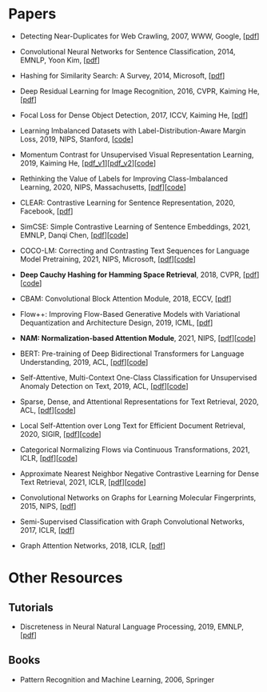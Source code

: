 # Papers
- Detecting Near-Duplicates for Web Crawling, 2007, WWW, Google, [[pdf](https://static.googleusercontent.com/media/research.google.com/zh-CN//pubs/archive/33026.pdf)]
- Convolutional Neural Networks for Sentence Classification, 2014, EMNLP, Yoon Kim, [[pdf](https://arxiv.org/abs/1408.5882)]
- Hashing for Similarity Search: A Survey, 2014, Microsoft, [[pdf](https://arxiv.org/abs/1408.2927)]
- Deep Residual Learning for Image Recognition, 2016, CVPR, Kaiming He, [[pdf](https://arxiv.org/abs/1512.03385)]
- Focal Loss for Dense Object Detection, 2017, ICCV, Kaiming He, [[pdf](https://arxiv.org/abs/1708.02002)]
- Learning Imbalanced Datasets with Label-Distribution-Aware Margin Loss, 2019, NIPS, Stanford, [[code](https://github.com/kaidic/LDAM-DRW)]
- Momentum Contrast for Unsupervised Visual Representation Learning, 2019, Kaiming He, [[pdf_v1](https://arxiv.org/abs/1911.05722)][[pdf_v2](https://arxiv.org/abs/2003.04297)][[code](https://github.com/facebookresearch/moco)]
- Rethinking the Value of Labels for Improving Class-Imbalanced Learning, 2020, NIPS, Massachusetts, [[pdf](https://arxiv.org/abs/2006.07529)][[code](https://github.com/YyzHarry/imbalanced-semi-self)]
- CLEAR: Contrastive Learning for Sentence Representation, 2020, Facebook, [[pdf](https://arxiv.org/abs/2012.15466)]
- SimCSE: Simple Contrastive Learning of Sentence Embeddings, 2021, EMNLP, Danqi Chen, [[pdf](https://arxiv.org/abs/2104.08821)][[code](https://github.com/princeton-nlp/simcse)]
- COCO-LM: Correcting and Contrasting Text Sequences for Language Model Pretraining, 2021, NIPS, Microsoft, [[pdf](https://arxiv.org/abs/2102.08473)][[code](https://github.com/microsoft/COCO-LM)]


- **Deep Cauchy Hashing for Hamming Space Retrieval**, 2018, CVPR, [[pdf](http://ise.thss.tsinghua.edu.cn/~mlong/doc/deep-cauchy-hashing-cvpr18.pdf)][[code](https://github.com/thulab/DeepHash)]
- CBAM: Convolutional Block Attention Module, 2018, ECCV, [[pdf](https://arxiv.org/abs/1807.06521)]
- Flow++: Improving Flow-Based Generative Models with Variational Dequantization and Architecture Design, 2019, ICML, [[pdf](https://arxiv.org/abs/1902.00275)]
- **NAM: Normalization-based Attention Module**, 2021, NIPS, [[pdf](https://arxiv.org/abs/2111.12419)][[code](https://github.com/Christian-lyc/NAM)]
- BERT: Pre-training of Deep Bidirectional Transformers for Language Understanding, 2019, ACL, [[pdf](https://arxiv.org/abs/1810.04805)][[code](https://github.com/google-research/bert)]
- Self-Attentive, Multi-Context One-Class Classification for Unsupervised Anomaly Detection on Text, 2019, ACL, [[pdf](https://aclanthology.org/P19-1398/)][[code](https://github.com/lukasruff/CVDD-PyTorch)]
- Sparse, Dense, and Attentional Representations for Text Retrieval, 2020, ACL, [[pdf](https://arxiv.org/abs/2005.00181)][[code](https://github.com/google-research/language/tree/master/language/multivec)]
- Local Self-Attention over Long Text for Efficient Document Retrieval, 2020, SIGIR, [[pdf](https://arxiv.org/abs/2005.04908)][[code](https://github.com/sebastian-hofstaetter/matchmaker)]
- Categorical Normalizing Flows via Continuous Transformations, 2021, ICLR, [[pdf](https://arxiv.org/abs/2006.09790)][[code](https://github.com/phlippe/CategoricalNF)]
- Approximate Nearest Neighbor Negative Contrastive Learning for Dense Text Retrieval, 2021, ICLR, [[pdf](https://arxiv.org/abs/2007.00808)][[code](https://github.com/microsoft/ANCE)]
- Convolutional Networks on Graphs for Learning Molecular Fingerprints, 2015, NIPS, [[pdf](https://arxiv.org/abs/1509.09292)]
- Semi-Supervised Classification with Graph Convolutional Networks, 2017, ICLR, [[pdf](https://arxiv.org/abs/1609.02907)]
- Graph Attention Networks, 2018, ICLR, [[pdf](https://arxiv.org/abs/1710.10903)]


# Other Resources
## Tutorials
- Discreteness in Neural Natural Language Processing, 2019, EMNLP, [[pdf](https://lili-mou.github.io/)]

## Books
- Pattern Recognition and Machine Learning, 2006, Springer
